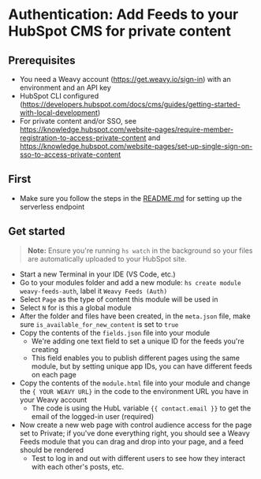 # Authentication: Add Feeds to your HubSpot CMS for private content

## Prerequisites
* You need a Weavy account (https://get.weavy.io/sign-in) with an environment and an API key
* HubSpot CLI configured (https://developers.hubspot.com/docs/cms/guides/getting-started-with-local-development)
* For private content and/or SSO, see https://knowledge.hubspot.com/website-pages/require-member-registration-to-access-private-content and https://knowledge.hubspot.com/website-pages/set-up-single-sign-on-sso-to-access-private-content

## First
* Make sure you follow the steps in the [README.md](/serverless/README.md) for setting up the serverless endpoint

## Get started
> **Note:** Ensure you're running `hs watch` in the background so your files are automatically uploaded to your HubSpot site.
* Start a new Terminal in your IDE (VS Code, etc.)
* Go to your modules folder and add a new module: `hs create module weavy-feeds-auth`, label it `Weavy Feeds (Auth)`
* Select `Page` as the type of content this module will be used in
* Select `N` for is this a global module
* After the folder and files have been created, in the `meta.json` file, make sure `is_available_for_new_content` is set to `true`
* Copy the contents of the `fields.json` file into your module
  * We're adding one text field to set a unique ID for the feeds you're creating
  * This field enables you to publish different pages using the same module, but by setting unique app IDs, you can have different feeds on each page
* Copy the contents of the `module.html` file into your module and change the `{ YOUR WEAVY URL}` in the code to the environment URL you have in your Weavy account
  * The code is using the HubL variable `{{ contact.email }}` to get the email of the logged-in user (required)
* Now create a new web page with control audience access for the page set to Private; if you've done everything right, you should see a Weavy Feeds module that you can drag and drop into your page, and a feed should be rendered
  * Test to log in and out with different users to see how they interact with each other's posts, etc.
